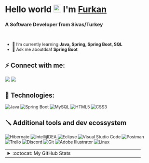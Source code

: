# Hello world <img src="https://media.giphy.com/media/hvRJCLFzcasrR4ia7z/giphy.gif" width="25" /> I'm [Furkan](#)

### A Software Developer from Sivas/Turkey

<br>

- 🌱 I’m currently learning **Java, Spring, Spring Boot, SQL**
- 💬 Ask me aboutdsaf **Spring Boot**

## ⚡️ Connect with me:

[![](https://img.shields.io/badge/LinkedIn-0077B5?style=for-the-badge&logo=linkedin&logoColor=white)](https://www.linkedin.com/in/mehmet-furkan-kaya/)
[![](https://img.shields.io/badge/Instagram-E4405F?style=for-the-badge&logo=instagram&logoColor=white)](https://www.instagram.com/furkankayam_/)

## 🧰 Technologies:

![Java](https://img.shields.io/badge/java-000?style=for-the-badge&logo=openjdk&logoColor=write&color=FF6C37)
![Spring Boot](https://img.shields.io/badge/spring%20boot-000?style=for-the-badge&logo=springboot&logoColor=white&color=6DB33F)
![MySQL](https://img.shields.io/badge/mysql-000?style=for-the-badge&logo=mysql&logoColor=white&color=4479A1)
![HTML5](https://img.shields.io/badge/html5-%23E34F26.svg?style=for-the-badge&logo=html5&logoColor=white)
![CSS3](https://img.shields.io/badge/css3-%231572B6.svg?style=for-the-badge&logo=css3&logoColor=white)

## 🪛 Additional tools and dev ecossystem

![Hibernate](https://img.shields.io/badge/hibernate-000?style=for-the-badge&logo=hibernate&logoColor=white&color=59666C)
![IntellijIDEA](https://img.shields.io/badge/intellij%20idea-000?&style=for-the-badge&logo=intellij-idea&logoColor=white&color=000000)
![Eclipse](https://img.shields.io/badge/eclipse%20-%23000000.svg?&style=for-the-badge&logo=eclipse-ide&logoColor=white&color=2C2255)
![Visual Studio Code](https://img.shields.io/badge/VSCODE%20-%23000000.svg?&style=for-the-badge&logo=visual-studio-code&color=007ACC)
![Postman](https://img.shields.io/badge/postman-000?&style=for-the-badge&logo=postman&logoColor=white&color=FF6C37)
![Trello](https://img.shields.io/badge/trello-%23000000.svg?&style=for-the-badge&logo=trello&color=0052CC)
![Discord](https://img.shields.io/badge/discord-%23000000.svg?&style=for-the-badge&logo=discord&logoColor=white&color=5865F2)
![Git](https://img.shields.io/badge/git-%23F05033.svg?style=for-the-badge&logo=git&logoColor=white)
![Adobe Illustrator](https://img.shields.io/badge/Illustrator-000?style=for-the-badge&logo=Adobe-Illustrator&logoColor=white&color=FF9A00)
![Linux](https://img.shields.io/badge/linux-C.svg?style=for-the-badge&logo=linux&logoColor=000&color=FF0)

<table>
  <tr>
    <td valign="top" width="50%">
      <details>
        <summary>:octocat: My GitHub Stats</summary>
          <img src="https://github-readme-stats.vercel.app/api?username=furkankayam&theme=darcula&show_icons=true" alt="github stats">
      </details>
    </td>
  </tr>
</table>
